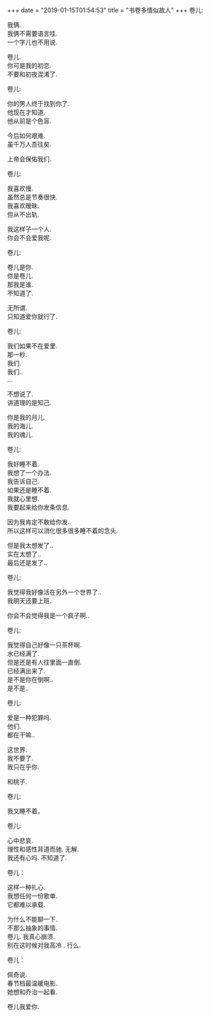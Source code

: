 +++
date = "2019-01-15T01:54:53"
title = "书卷多情似故人"
+++
卷儿:  
  
我俩.  
我俩不需要语言哇.  
一个字儿也不用说.  
  
卷儿.  
你可是我的初恋.  
不要和初夜混淆了.  
  
卷儿:  
  
你的男人终于找到你了.  
他现在才知道.  
他从前是个色盲.  
  
今后如何艰难.  
虽千万人吾往矣.  
  
上帝会保佑我们.  
  
卷儿:  
  
我喜欢慢.  
虽然总是节奏很快.  
我喜欢暧昧.  
但从不出轨.  
  
我这样子一个人.  
你会不会爱我呢.  
  
卷儿:  
  
卷儿是你.  
你是卷儿.  
那我是谁.  
不知道了.  
  
无所谓.  
只知道爱你就行了.  
  
卷儿:  
  
我们如果不在爱里.  
那一秒.  
我们.  
我们..  
...  
  
不想说了.  
讲道理的是知己.  
  
你是我的月儿.  
我的海儿.  
我的魂儿.  
  
卷儿:  
  
我好睡不着.  
我想了一个办法.  
我告诉自己.  
如果还是睡不着.  
我就心里想.  
我要起来给你发条信息.  
  
因为我肯定不敢给你发..  
所以这样可以消化很多很多睡不着的念头.  
  
但是我太想发了..  
实在太想了..  
最后还是发了..  
  
卷儿:  
  
我觉得我好像活在另外一个世界了..  
我明天还要上班.  
  
你会不会觉得我是一个疯子啊..  
  
卷儿:  
  
我觉得自己好像一只茶杯啊.  
水已经满了.  
但是还是有人往里面一直倒.  
已经满出来了.  
是不是你在倒啊..  
是不是..  
  
卷儿:  
  
爱是一种犯罪吗.  
他们.  
都在干嘛..  
  
这世界.  
我不要了.  
我只在乎你.  
  
和桃子.  
  
卷儿:  
  
我又睡不着。  
  
卷儿:  
  
心中悲哀.  
理性和感性背道而驰. 无解.  
我还有心吗. 不知道了.  
  
卷儿：  
  
这样一种扎心.  
我想任何一份歌单.  
它都难以承载.  
  
为什么不能聊一下.  
不那么抽象的事情.  
卷儿. 我真心崩溃.  
别在这时候对我高冷 . 行么.  
  
卷儿：  
  
佩奇说.  
春节档最温暖电影.  
她想和乔治一起看.  
  
卷儿我爱你.  